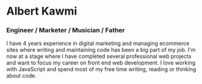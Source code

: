 # Albert Kawmi
### Engineer / Marketer / Musician / Father

I have 4 years experience in digital marketing and managing ecommerce sites where writing and maintaining code has been a big part of my job. I'm now at a stage where I have completed several professional web projects and want to focus my career on front end web development. I love working with JavaScript and spend most of my free time writing, reading or thinking about code.
